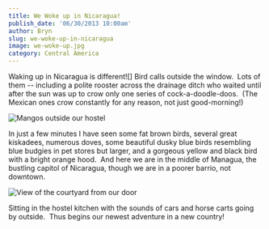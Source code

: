 ```yaml
---
title: We Woke up in Nicaragua!
publish_date: '06/30/2013 10:00am'
author: Bryn
slug: we-woke-up-in-nicaragua
image: we-woke-up.jpg
category: Central America
---
```

Waking up in Nicaragua is different![] Bird calls outside the window.  Lots of them -- including a polite rooster across the drainage ditch who waited until after the sun was up to crow only one series of cock-a-doodle-doos.  (The Mexican ones crow constantly for any reason, not just good-morning!)

![Mangos outside our hostel](/user/images/2013/06/mangos.jpg)

In just a few minutes I have seen some fat brown birds, several great kiskadees, numerous doves, some beautiful dusky blue birds resembling blue budgies in pet stores but larger, and a gorgeous yellow and black bird with a bright orange hood.  And here we are in the middle of Managua, the bustling capitol of Nicaragua, though we are in a poorer barrio, not downtown.

![View of the courtyard from our door](/user/images/2013/06/casadelosabuelos.jpg)

Sitting in the hostel kitchen with the sounds of cars and horse carts going by outside.  Thus begins our newest adventure in a new country!